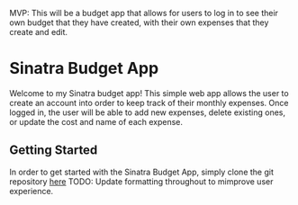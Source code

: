 MVP: This will be a budget app that allows for users to log in to see their own budget that they have created, with their own expenses that they create and edit.
<h1>Sinatra Budget App</h1>
<p>Welcome to my Sinatra budget app! This simple web app allows the user to create an account into order to keep track of their monthly expenses. Once logged in, the user will be able to add new expenses, delete existing ones, or update the cost and name of each expense.</p>

<h2>Getting Started</h2>
<p>In order to get started with the Sinatra Budget App, simply clone the git repository <a href="https://github.com/KFHayden/sinatra_budget_app">here</a>
TODO: Update formatting throughout to mimprove user experience.

<!-- Describe the app and what it does/how to use it/app features -->

<!-- MIT LICENSE: Either link straight to it or copy paste it -->

<!-- Change copyright info in MIT License copy-paste to <2020> KFHayden(github username) -->